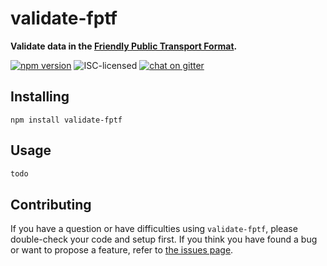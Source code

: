 # validate-fptf

**Validate data in the [Friendly Public Transport Format](https://github.com/public-transport/friendly-public-transport-format).**

[![npm version](https://img.shields.io/npm/v/validate-fptf.svg)](https://www.npmjs.com/package/validate-fptf)
![ISC-licensed](https://img.shields.io/github/license/derhuerst/validate-fptf.svg)
[![chat on gitter](https://badges.gitter.im/derhuerst.svg)](https://gitter.im/derhuerst)


## Installing

```shell
npm install validate-fptf
```


## Usage

```js
todo
```


## Contributing

If you have a question or have difficulties using `validate-fptf`, please double-check your code and setup first. If you think you have found a bug or want to propose a feature, refer to [the issues page](https://github.com/derhuerst/validate-fptf/issues).
